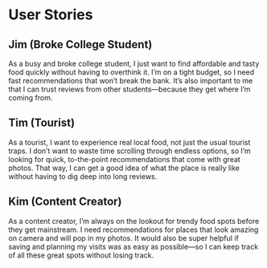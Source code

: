 # User Stories

## Jim (Broke College Student)
As a busy and broke college student, I just want to find affordable and tasty food quickly without having to overthink it. I’m on a tight budget, so I need fast recommendations that won’t break the bank. It’s also important to me that I can trust reviews from other students—because they get where I’m coming from.

## Tim (Tourist)
As a tourist, I want to experience real local food, not just the usual tourist traps. I don’t want to waste time scrolling through endless options, so I’m looking for quick, to-the-point recommendations that come with great photos. That way, I can get a good idea of what the place is really like without having to dig deep into long reviews.

## Kim (Content Creator)
As a content creator, I’m always on the lookout for trendy food spots before they get mainstream. I need recommendations for places that look amazing on camera and will pop in my photos. It would also be super helpful if saving and planning my visits was as easy as possible—so I can keep track of all these great spots without losing track.

